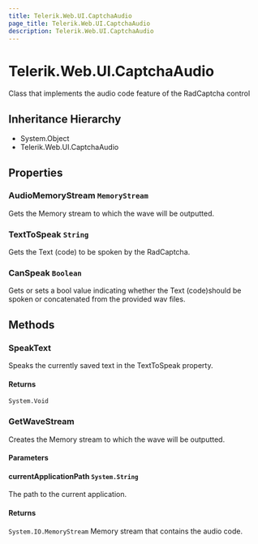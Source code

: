 ```yaml
---
title: Telerik.Web.UI.CaptchaAudio
page_title: Telerik.Web.UI.CaptchaAudio
description: Telerik.Web.UI.CaptchaAudio
---
```


# Telerik.Web.UI.CaptchaAudio

Class that implements the audio code feature of the RadCaptcha control

## Inheritance Hierarchy

* System.Object
* Telerik.Web.UI.CaptchaAudio

## Properties

###  AudioMemoryStream `MemoryStream`

Gets the Memory stream to which the wave will be outputted.

###  TextToSpeak `String`

Gets the Text (code) to be spoken by the RadCaptcha.

###  CanSpeak `Boolean`

Gets or sets a bool value indicating whether the Text (code)should be spoken or concatenated from the provided wav files.

## Methods

###  SpeakText

Speaks the currently saved text in the TextToSpeak property.

#### Returns

`System.Void` 

###  GetWaveStream

Creates the Memory stream to which the wave will be outputted.

#### Parameters

#### currentApplicationPath `System.String`

The path to the current application.

#### Returns

`System.IO.MemoryStream` Memory stream that contains the audio code.

